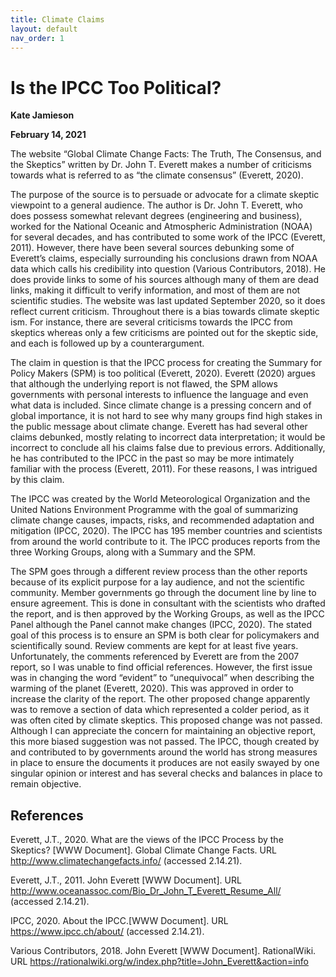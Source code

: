 ```yaml
---
title: Climate Claims
layout: default
nav_order: 1
---
```

# **Is the IPCC Too Political?**

**Kate Jamieson**

**February 14, 2021**

The website “Global Climate Change Facts: The Truth, The Consensus, and the Skeptics” written by Dr. John T. Everett makes a number of criticisms towards what is referred to as 
“the climate consensus” (Everett, 2020).

The purpose of the source is to persuade or advocate for a climate skeptic viewpoint to a general audience. The author is Dr. John T. Everett, who does possess somewhat relevant 
degrees (engineering and business), worked for the National Oceanic and Atmospheric Administration (NOAA) for several decades, and has contributed to some work of the IPCC 
(Everett, 2011). However, there have been several sources debunking some of Everett’s claims, especially surrounding his conclusions drawn from NOAA data which calls his 
credibility into question (Various Contributors, 2018). He does provide links to some of his sources although many of them are dead links, making it difficult to verify information, and most of them are not scientific studies. The website was last updated September 2020, so it does reflect current criticism. Throughout there is a bias towards climate skeptic
ism. For instance, there are several criticisms towards the IPCC from skeptics whereas only a few criticisms are pointed out for the skeptic side, and each is followed up by a 
counterargument.

The claim in question is that the IPCC process for creating the Summary for Policy Makers (SPM) is too political (Everett, 2020). Everett (2020) argues that although the underlying
report is not flawed, the SPM allows governments with personal interests to influence the language and even what data is included. Since climate change is a pressing concern and of
global importance, it is not hard to see why many groups find high stakes in the public message about climate change. Everett has had several other claims debunked, mostly relating
to incorrect data interpretation; it would be incorrect to conclude all his claims false due to previous errors. Additionally, he has contributed to the IPCC in the past so may be 
more intimately familiar with the process (Everett, 2011). For these reasons, I was intrigued by this claim.

The IPCC was created by the World Meteorological Organization and the United Nations Environment Programme with the goal of summarizing climate change causes, impacts, risks, and 
recommended adaptation and mitigation (IPCC, 2020). The IPCC has 195 member countries and scientists from around the world contribute to it. The IPCC produces reports from the 
three Working Groups, along with a Summary and the SPM. 

The SPM goes through a different review process than the other reports because of its explicit purpose for a lay audience, and not the scientific community. Member governments go 
through the document line by line to ensure agreement. This is done in consultant with the scientists who drafted the report, and is then approved by the Working Groups, as well as
the IPCC Panel although the Panel cannot make changes (IPCC, 2020). The stated goal of this process is to ensure an SPM is both clear for policymakers and scientifically sound.
Review comments are kept for at least five years. Unfortunately, the comments referenced by Everett are from the 2007 report, so I was unable to find official references. However,
the first issue was in changing the word “evident” to “unequivocal” when describing the warming of the planet (Everett, 2020). This was approved in order to increase the clarity of
the report. The other proposed change apparently was to remove a section of data which represented a colder period, as it was often cited by climate skeptics. This proposed change 
was not passed. Although I can appreciate the concern for maintaining an objective report, this more biased suggestion was not passed. The IPCC, though created by and contributed 
to by governments around the world has strong measures in place to ensure the documents it produces are not easily swayed by one singular opinion or interest and has several checks
and balances in place to remain objective.

## **References**

Everett, J.T., 2020. What are the views of the IPCC Process by the Skeptics? [WWW Document]. Global Climate Change Facts. URL http://www.climatechangefacts.info/ (accessed 2.14.21).

Everett, J.T., 2011. John Everett [WWW Document]. URL http://www.oceanassoc.com/Bio_Dr_John_T_Everett_Resume_All/ (accessed 2.14.21).

IPCC, 2020. About the IPCC.[WWW Document]. URL https://www.ipcc.ch/about/ (accessed 2.14.21).

Various Contributors, 2018. John Everett [WWW Document]. RationalWiki. URL https://rationalwiki.org/w/index.php?title=John_Everett&action=info


